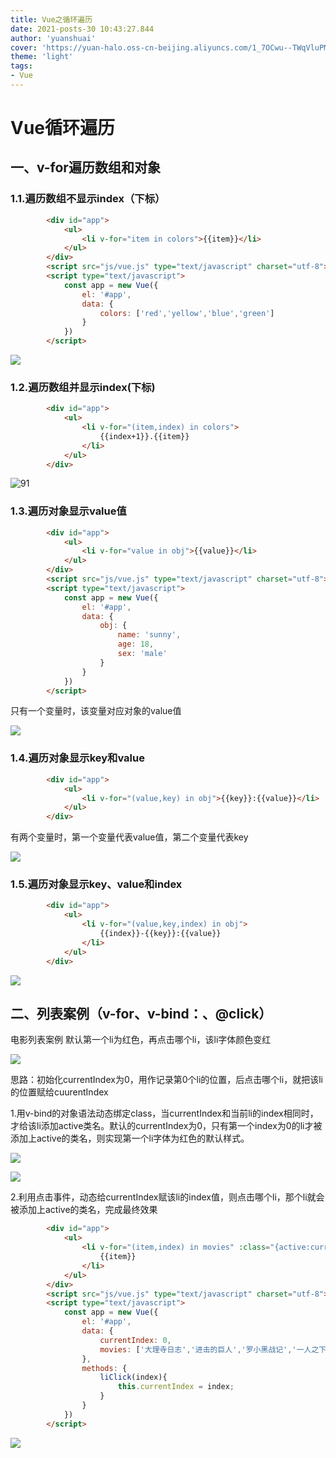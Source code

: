 ```yaml
---
title: Vue之循环遍历
date: 2021-posts-30 10:43:27.844
author: 'yuanshuai'
cover: 'https://yuan-halo.oss-cn-beijing.aliyuncs.com/1_7OCwu--TWqVluPMsZdzWKw-34ce1bcaed3b4c59a2183cf00af73987_1622733997113.png'
theme: 'light'
tags: 
- Vue
---
```


# Vue循环遍历

## 一、v-for遍历数组和对象

### 1.1.遍历数组不显示index（下标）

```html
        <div id="app">
            <ul>
                <li v-for="item in colors">{{item}}</li>
            </ul>
        </div>
        <script src="js/vue.js" type="text/javascript" charset="utf-8"></script>
        <script type="text/javascript">
            const app = new Vue({
                el: '#app',
                data: {
                    colors: ['red','yellow','blue','green']
                }
            })
        </script>
```

![](https://hexobbblog.oss-cn-beijing.aliyuncs.com/images/vue/90.png)

### 1.2.遍历数组并显示index(下标)

```html
        <div id="app">
            <ul>
                <li v-for="(item,index) in colors">
                    {{index+1}}.{{item}}
                </li>
            </ul>
        </div>
```

![91](img/91.png)

### 1.3.遍历对象显示value值

```html
        <div id="app">
            <ul>
                <li v-for="value in obj">{{value}}</li>
            </ul>
        </div>
        <script src="js/vue.js" type="text/javascript" charset="utf-8"></script>
        <script type="text/javascript">
            const app = new Vue({
                el: '#app',
                data: {
                    obj: {
                        name: 'sunny',
                        age: 18,
                        sex: 'male'
                    }
                }
            })
        </script>
```

只有一个变量时，该变量对应对象的value值

![](https://hexobbblog.oss-cn-beijing.aliyuncs.com/images/vue/92.png)

### 1.4.遍历对象显示key和value

```html
        <div id="app">
            <ul>
                <li v-for="(value,key) in obj">{{key}}:{{value}}</li>
            </ul>
        </div>
```

有两个变量时，第一个变量代表value值，第二个变量代表key

![](https://hexobbblog.oss-cn-beijing.aliyuncs.com/images/vue/93.png)

### 1.5.遍历对象显示key、value和index

```html
        <div id="app">
            <ul>
                <li v-for="(value,key,index) in obj">
                    {{index}}-{{key}}:{{value}}
                </li>
            </ul>
        </div>
```

![](https://hexobbblog.oss-cn-beijing.aliyuncs.com/images/vue/94.png)

## 二、列表案例（v-for、v-bind：、@click）

电影列表案例
默认第一个li为红色，再点击哪个li，该li字体颜色变红

![](https://hexobbblog.oss-cn-beijing.aliyuncs.com/images/vue/95.png)

思路：初始化currentIndex为0，用作记录第0个li的位置，后点击哪个li，就把该li的位置赋给cuurentIndex

1.用v-bind的对象语法动态绑定class，当currentIndex和当前li的index相同时，才给该li添加active类名。默认的currentIndex为0，只有第一个index为0的li才被添加上active的类名，则实现第一个li字体为红色的默认样式。

![](https://hexobbblog.oss-cn-beijing.aliyuncs.com/images/vue/96.png)

![](https://hexobbblog.oss-cn-beijing.aliyuncs.com/images/vue/97.png)

2.利用点击事件，动态给currentIndex赋该li的index值，则点击哪个li，那个li就会被添加上active的类名，完成最终效果

```html
        <div id="app">
            <ul>
                <li v-for="(item,index) in movies" :class="{active:currentIndex===index}" @click="liClick(index)">
                    {{item}}
                </li>
            </ul>
        </div>
        <script src="js/vue.js" type="text/javascript" charset="utf-8"></script>
        <script type="text/javascript">
            const app = new Vue({
                el: '#app',
                data: {
                    currentIndex: 0,
                    movies: ['大理寺日志','进击的巨人','罗小黑战记','一人之下']
                },
                methods: {
                    liClick(index){
                        this.currentIndex = index;
                    }
                }
            })
        </script>
```

![](https://hexobbblog.oss-cn-beijing.aliyuncs.com/images/vue/98.png)